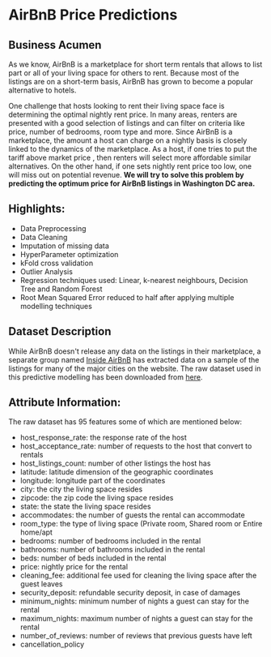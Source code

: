 # AirBnB Price Predictions

## Business Acumen
As we know, AirBnB is a marketplace for short term rentals that allows to list part or all of your living space for others to rent. Because most of the listings are on a short-term basis, AirBnB has grown to become a popular alternative to hotels. 

One challenge that hosts looking to rent their living space face is determining the optimal nightly rent price. In many areas, renters are presented with a good selection of listings and can filter on criteria like price, number of bedrooms, room type and more. Since AirBnB is a marketplace, the amount a host can charge on a nightly basis is closely linked to the dynamics of the marketplace. As a host, if one tries to put the tariff above market price , then renters will select more affordable similar alternatives. On the other hand, if one sets nightly rent price too low, one will miss out on potential revenue. **We will try to solve this problem by predicting the optimum price for AirBnB listings in Washington DC area.**

## Highlights:
- Data Preprocessing
- Data Cleaning
- Imputation of missing data
- HyperParameter optimization
- kFold cross validation
- Outlier Analysis
- Regression techniques used: Linear, k-nearest neighbours, Decision Tree and Random Forest
- Root Mean Squared Error reduced to half after applying multiple modelling techniques

## Dataset Description
While AirBnB doesn't release any data on the listings in their marketplace, a separate group named [Inside AirBnB](http://insideairbnb.com/get-the-data.html) has extracted data on a sample of the listings for many of the major cities on the website. The raw dataset used in this predictive modelling has been downloaded from [here](http://data.insideairbnb.com/united-states/dc/washington-dc/2017-05-10/data/listings.csv.gz).  

## Attribute Information:

The raw dataset has 95 features some of which are mentioned below:

- host_response_rate: the response rate of the host
- host_acceptance_rate: number of requests to the host that convert to rentals
- host_listings_count: number of other listings the host has
- latitude: latitude dimension of the geographic coordinates
- longitude: longitude part of the coordinates
- city: the city the living space resides
- zipcode: the zip code the living space resides
- state: the state the living space resides
- accommodates: the number of guests the rental can accommodate
- room_type: the type of living space (Private room, Shared room or Entire home/apt
- bedrooms: number of bedrooms included in the rental
- bathrooms: number of bathrooms included in the rental
- beds: number of beds included in the rental
- price: nightly price for the rental
- cleaning_fee: additional fee used for cleaning the living space after the guest leaves
- security_deposit: refundable security deposit, in case of damages
- minimum_nights: minimum number of nights a guest can stay for the rental
- maximum_nights: maximum number of nights a guest can stay for the rental
- number_of_reviews: number of reviews that previous guests have left
- cancellation_policy



